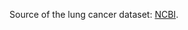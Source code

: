 Source of the lung cancer dataset: [NCBI](https://www.ncbi.nlm.nih.gov/sites/GDSbrowser?acc=GDS2771). 
